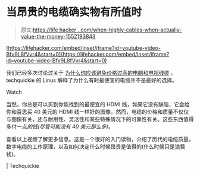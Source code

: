 # 当昂贵的电缆确实物有所值时

> 原文:[https://life hacker . com/when-highly-cables-when-actually-value-the-money-1552193843](https://lifehacker.com/when-expensive-cables-are-actually-worth-the-money-1552193843)

 [https://lifehacker.com/embed/inset/iframe?id=youtube-video-Bfv9L8fVvr4&start=0](https://lifehacker.com/embed/inset/iframe?id=youtube-video-Bfv9L8fVvr4&start=0) 

我们已经多次讨论过关于 [为什么你应该避免价格过高的电脑和电视线缆](http://lifehacker.com/why-you-should-never-pay-more-than-10-for-hdmi-cables-5506219) 。techquickie 的 Linus 解释了为什么有时最便宜的电缆并不是最好的选择。

Watch

当然，你总是可以买到你能找到的最便宜的 HDMI 线，如果它没有缺陷，它会给你和百思买 40 美元的 HDMI 线一样好的图像。然而，电缆的价格和质量不仅仅与图像有关，还与耐用性、灵活性和某些特殊情况下的可靠性有关。这些东西值得多付一点*的钱(尽管可能没有 40 美元那么多)。*

查看以上视频了解更多信息。这是一个很好的入门读物，介绍了历代的电缆质量，数字电缆的工作原理，以及如何决定什么时候昂贵是值得的(什么时候只是浪费钱)。

| Techquickie